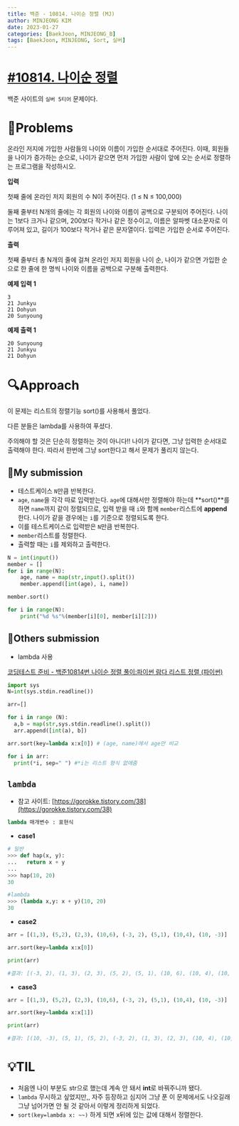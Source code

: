 ```yaml
---
title: 백준 - 10814. 나이순 정렬 (MJ)
author: MINJEONG KIM
date: 2023-01-27
categories: [BaekJoon, MINJEONG_B]
tags: [BaekJoon, MINJEONG, Sort, 실버]
---
```


# [#10814. 나이순 정렬](https://www.acmicpc.net/problem/10814)
백준 사이트의 `실버 5티어` 문제이다.

# 📖Problems

온라인 저지에 가입한 사람들의 나이와 이름이 가입한 순서대로 주어진다. 이때, 회원들을 나이가 증가하는 순으로, 나이가 같으면 먼저 가입한 사람이 앞에 오는 순서로 정렬하는 프로그램을 작성하시오.

**입력**

첫째 줄에 온라인 저지 회원의 수 N이 주어진다. (1 ≤ N ≤ 100,000)

둘째 줄부터 N개의 줄에는 각 회원의 나이와 이름이 공백으로 구분되어 주어진다. 나이는 1보다 크거나 같으며, 200보다 작거나 같은 정수이고, 이름은 알파벳 대소문자로 이루어져 있고, 길이가 100보다 작거나 같은 문자열이다. 입력은 가입한 순서로 주어진다.

**출력**

첫째 줄부터 총 N개의 줄에 걸쳐 온라인 저지 회원을 나이 순, 나이가 같으면 가입한 순으로 한 줄에 한 명씩 나이와 이름을 공백으로 구분해 출력한다.

**예제 입력 1**

```
3
21 Junkyu
21 Dohyun
20 Sunyoung

```

**예제 출력 1**

```
20 Sunyoung
21 Junkyu
21 Dohyun
```

# 🔍Approach

이 문제는 리스트의 정렬기능 sort()를 사용해서 풀었다.

다른 분들은 lambda를 사용하여 푸셨다.

주의해야 할 것은 단순히 정렬하는 것이 아니다!! 나이가 같다면, 그냥 입력한 순서대로 출력해야 한다. 따라서 한번에 그냥 sort한다고 해서 문제가 풀리지 않는다.

## 🚩My submission

- 테스트케이스 `N`만큼 반복한다.
- `age`, `name`을 각각 따로 입력받는다. `age`에 대해서만 정렬해야 하는데 **sort()**를 하면 `name`까지 같이 정렬되므로, 입력 받을 때 `i`와 함께 `member`리스트에 **append**한다.
나이가 같을 경우에는 `i`를 기준으로 정렬되도록 한다.
- 이를 테스트케이스로 입력받은 `N`만큼 반복한다.
- `member`리스트를 정렬한다.
- 출력할 때는 `i`를 제외하고 출력한다.

```python
N = int(input())
member = []
for i in range(N):
    age, name = map(str,input().split())
    member.append([int(age), i, name])

member.sort()

for i in range(N):
    print("%d %s"%(member[i][0], member[i][2]))
```

## 🚩Others submission

- lambda 사용

[코딩테스트 준비 - 백준10814번 나이순 정렬 풀이:파이썬 람다 리스트 정렬 (파이썬)](https://eunhee-programming.tistory.com/115)

```python
import sys
N=int(sys.stdin.readline())

arr=[]

for i in range (N): 
  a,b = map(str,sys.stdin.readline().split()) 
  arr.append([int(a), b]) 

arr.sort(key=lambda x:x[0]) # (age, name)에서 age만 비교

for i in arr:
  print(*i, sep=" ") #*i는 리스트 형식 없애줌
```

## `lambda`

- 참고 사이트: [https://gorokke.tistory.com/38](https://gorokke.tistory.com/38)

```python
lambda 매개변수 : 표현식
```

- **case1**

```python
# 일반
>>> def hap(x, y):
...   return x + y
...
>>> hap(10, 20)
30

#lambda
>>> (lambda x,y: x + y)(10, 20)
30
```

- **case2**

```python
arr = [(1,3), (5,2), (2,3), (10,6), (-3, 2), (5,1), (10,4), (10, -3)]

arr.sort(key=lambda x:x[0])

print(arr)

#결과: [(-3, 2), (1, 3), (2, 3), (5, 2), (5, 1), (10, 6), (10, 4), (10, -3)]

```

- **case3**

```python
arr = [(1,3), (5,2), (2,3), (10,6), (-3, 2), (5,1), (10,4), (10, -3)]

arr.sort(key=lambda x:x[1])

print(arr)

#결과: [(10, -3), (5, 1), (5, 2), (-3, 2), (1, 3), (2, 3), (10, 4), (10, 6)]
```

# 💡TIL

- 처음엔 나이 부분도 str으로 했는데 계속 안 돼서 **int**로 바꿔주니까 됐다.
- `lambda` 무시하고 싶었지만,, 자주 등장하고 심지어 그냥 푼 이 문제에서도 나오길래 그냥 넘어가면 안 될 것 같아서 이렇게 정리하게 되었다.
- `sort(key=lambda x: ~~)` 하게 되면 x뒤에 있는 값에 대해서 정렬한다.
